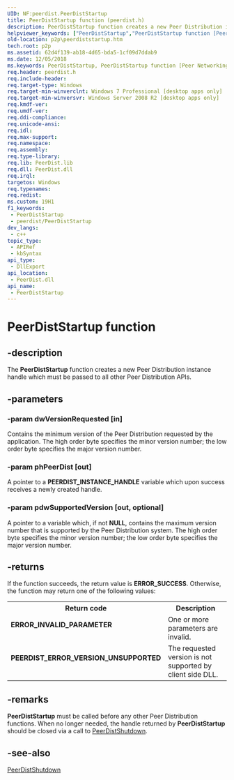 ```yaml
---
UID: NF:peerdist.PeerDistStartup
title: PeerDistStartup function (peerdist.h)
description: PeerDistStartup function creates a new Peer Distribution instance handle which must be passed to all other Peer Distribution APIs.
helpviewer_keywords: ["PeerDistStartup","PeerDistStartup function [Peer Networking]","p2p.peerdiststartup","peerdist/PeerDistStartup"]
old-location: p2p\peerdiststartup.htm
tech.root: p2p
ms.assetid: 62d4f139-ab18-4d65-bda5-1cf09d7ddab9
ms.date: 12/05/2018
ms.keywords: PeerDistStartup, PeerDistStartup function [Peer Networking], p2p.peerdiststartup, peerdist/PeerDistStartup
req.header: peerdist.h
req.include-header: 
req.target-type: Windows
req.target-min-winverclnt: Windows 7 Professional [desktop apps only]
req.target-min-winversvr: Windows Server 2008 R2 [desktop apps only]
req.kmdf-ver: 
req.umdf-ver: 
req.ddi-compliance: 
req.unicode-ansi: 
req.idl: 
req.max-support: 
req.namespace: 
req.assembly: 
req.type-library: 
req.lib: PeerDist.lib
req.dll: PeerDist.dll
req.irql: 
targetos: Windows
req.typenames: 
req.redist: 
ms.custom: 19H1
f1_keywords:
 - PeerDistStartup
 - peerdist/PeerDistStartup
dev_langs:
 - c++
topic_type:
 - APIRef
 - kbSyntax
api_type:
 - DllExport
api_location:
 - PeerDist.dll
api_name:
 - PeerDistStartup
---
```


# PeerDistStartup function


## -description

The <b>PeerDistStartup</b> function creates a new Peer Distribution instance handle which must be passed to all other Peer Distribution APIs.

## -parameters

### -param dwVersionRequested [in]

Contains the minimum version of the Peer Distribution requested by the application. The high order byte specifies the minor version number; the low order byte specifies the major version number.

### -param phPeerDist [out]

A pointer to a <b>PEERDIST_INSTANCE_HANDLE</b> variable which upon success receives a newly created handle.

### -param pdwSupportedVersion [out, optional]

A pointer to a variable which, if not <b>NULL</b>, contains the maximum version number that is supported by the Peer Distribution system. The high order byte specifies the minor version number; the low order byte specifies the major version number.

## -returns

If the function succeeds, the return value is <b>ERROR_SUCCESS</b>. Otherwise, the function may return one of the following values:

<table>
<tr>
<th>Return code</th>
<th>Description</th>
</tr>
<tr>
<td width="40%">
<dl>
<dt><b>ERROR_INVALID_PARAMETER</b></dt>
</dl>
</td>
<td width="60%">
One or more parameters are invalid.

</td>
</tr>
<tr>
<td width="40%">
<dl>
<dt><b>PEERDIST_ERROR_VERSION_UNSUPPORTED</b></dt>
</dl>
</td>
<td width="60%">
The requested version is not supported by client side DLL.

</td>
</tr>
</table>

## -remarks

<b>PeerDistStartup</b> must be called before any other Peer Distribution functions. When no longer needed, the handle returned by <b>PeerDistStartup</b> should be closed via a call to <a href="https://docs.microsoft.com/windows/desktop/api/peerdist/nf-peerdist-peerdistshutdown">PeerDistShutdown</a>.

## -see-also

<a href="https://docs.microsoft.com/windows/desktop/api/peerdist/nf-peerdist-peerdistshutdown">PeerDistShutdown</a>

